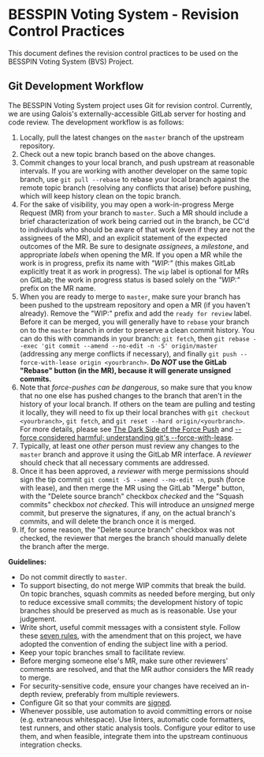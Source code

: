 # BESSPIN Voting System - Revision Control Practices

This document defines the revision control practices to be used on the BESSPIN
Voting System (BVS) Project.

## Git Development Workflow

The BESSPIN Voting System project uses Git for revision control. Currently, we
are using Galois's externally-accessible GitLab server for hosting and code
review. The development workflow is as follows:

1. Locally, pull the latest changes on the `master` branch of the
   upstream repository.
2. Check out a new topic branch based on the above changes.
3. Commit changes to your local branch, and push upstream at reasonable
   intervals. If you are working with another developer on the same topic
   branch, use `git pull --rebase` to rebase your local branch against the
   remote topic branch (resolving any conflicts that arise) before pushing,
   which will keep history clean on the topic branch.
4. For the sake of visibility, you may open a work-in-progress Merge Request
   (MR) from your branch to `master`. Such a MR should include a brief
   characterization of work being carried out in the branch, be CC'd to
   individuals who should be aware of that work (even if they are not the
   assignees of the MR), and an explicit statement of the expected outcomes of
   the MR. Be sure to designate  _assignees_, a _milestone_, and appropriate
   _labels_ when opening the MR. If you open a MR while the work is in progress,
   prefix its name with _"WIP:"_ (this makes GitLab explicitly treat it as work
   in progress). The `wip` label is optional for MRs on GitLab; the work in
   progress status is based solely on the _"WIP:"_ prefix on the MR name.
5. When you are ready to merge to `master`, make sure your branch has been
   pushed to the upstream repository and open a MR (if you haven't already).
   Remove the "WIP:" prefix and add the `ready for review` label. Before it can
   be merged, you will generally have to `rebase` your branch on to the `master`
   branch in order to preserve a clean commit history. You can do this with
   commands in your branch: `git fetch`, then
   `git rebase --exec 'git commit --amend --no-edit -n -S' origin/master`
   (addressing any merge conflicts if necessary), and finally
   `git push --force-with-lease origin <yourbranch>`. **Do _NOT_ use the GitLab
   "Rebase" button (in the MR), because it will generate unsigned commits.**
6. Note that *force-pushes can be dangerous*, so make sure that you know that no
   one else has pushed changes to the branch that aren't in the history of your
   local branch.  If others on the team are pulling and testing it locally, they
   will need to fix up their local branches with `git checkout <yourbranch>`,
   `git fetch`, and `git reset --hard origin/<yourbranch>`. For more details,
   please see [The Dark Side of the Force Push][] and
   [--force considered harmful; understanding git's --force-with-lease][].
7. Typically, at least one _other_ person must review any changes to the
   `master` branch and approve it using the GitLab MR interface. A _reviewer_
   should check that all necessary comments are addressed.
8. Once it has been approved, a _reviewer_ with merge permissions should
   sign the tip commit `git commit -S --amend --no-edit -n`, push (force with
   lease), and then merge the MR using the GitLab "Merge" button, with the
   "Delete source branch" checkbox _checked_ and the "Squash commits" checkbox
   _not checked_. This will introduce an _unsigned_ merge commit, but preserve
   the signatures, if any, on the actual branch's commits, and will delete the
   branch once it is merged.
9. If, for some reason, the "Delete source branch" checkbox was not checked,
   the reviewer that merges the branch should manually delete the branch
   after the merge.

[The Dark Side of the Force Push]: http://willi.am/blog/2014/08/12/the-dark-side-of-the-force-push/
[--force considered harmful; understanding git's --force-with-lease]: https://developer.atlassian.com/blog/2015/04/force-with-lease/

**Guidelines:**

- Do not commit directly to `master`.
- To support bisecting, do not merge WIP commits that break the build. On topic
  branches, squash commits as needed before merging, but only to reduce
  excessive small commits; the development history of topic branches should be
  preserved as much as is reasonable. Use your judgement.
- Write short, useful commit messages with a consistent style. Follow these
  [seven rules][], with the amendment that on this project, we have adopted the
  convention of ending the subject line with a period.
- Keep your topic branches small to facilitate review.
- Before merging someone else's MR, make sure other reviewers' comments are
  resolved, and that the MR author considers the MR ready to merge.
- For security-sensitive code, ensure your changes have received an in-depth
  review, preferably from multiple reviewers.
- Configure Git so that your commits are [signed][].
- Whenever possible, use automation to avoid committing errors or noise (e.g.
  extraneous whitespace). Use linters, automatic code formatters, test runners,
  and other static analysis tools. Configure your editor to use them, and when
  feasible, integrate them into the upstream continuous integration checks.

[seven rules]: https://chris.beams.io/posts/git-commit/#seven-rules
[signed]: https://git-scm.com/book/en/v2/Git-Tools-Signing-Your-Work
